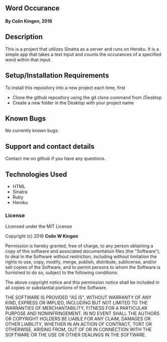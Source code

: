 ## Word Occurance 

#### By Colin Kingen, 2016

## Description

This is a project that utilizes Sinatra as a server and runs on Heroku.
It is a simple app that takes a text input and counts the occurances of a specified word
within that input.


## Setup/Installation Requirements


To install this repository into a new project each time, first

* Clone the github repository using the git clone command from /Desktop
* Create a new folder in the Desktop with your project name

## Known Bugs

No currently known bugs.

## Support and contact details

Contact me on github if you have any questions.

## Technologies Used

* HTML
* Sinatra
* Ruby
* Heroku


### License

Licensed under the MIT License

Copyright (c) 2016 **Colin W Kingen**

Permission is hereby granted, free of charge, to any person obtaining a copy of this software and associated documentation files (the "Software"), to deal in the Software without restriction, including without limitation the rights to use, copy, modify, merge, publish, distribute, sublicense, and/or sell copies of the Software, and to permit persons to whom the Software is furnished to do so, subject to the following conditions:

The above copyright notice and this permission notice shall be included in all copies or substantial portions of the Software.

THE SOFTWARE IS PROVIDED "AS IS", WITHOUT WARRANTY OF ANY KIND, EXPRESS OR IMPLIED, INCLUDING BUT NOT LIMITED TO THE WARRANTIES OF MERCHANTABILITY, FITNESS FOR A PARTICULAR PURPOSE AND NONINFRINGEMENT. IN NO EVENT SHALL THE AUTHORS OR COPYRIGHT HOLDERS BE LIABLE FOR ANY CLAIM, DAMAGES OR OTHER LIABILITY, WHETHER IN AN ACTION OF CONTRACT, TORT OR OTHERWISE, ARISING FROM, OUT OF OR IN CONNECTION WITH THE SOFTWARE OR THE USE OR OTHER DEALINGS IN THE SOFTWARE.
